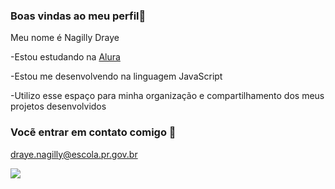 ### Boas vindas ao meu perfil👋

Meu nome é Nagilly Draye

-Estou estudando na [Alura](https://www.alura.com.br)

-Estou me desenvolvendo na linguagem JavaScript

-Utilizo esse espaço para minha organização e compartilhamento dos meus projetos desenvolvidos

### Vocẽ entrar em contato comigo 💋

draye.nagilly@escola.pr.gov.br

![](https://media.tenor.com/ZDiOuLgSM_sAAAAM/niziupop-inyeop.gif)

